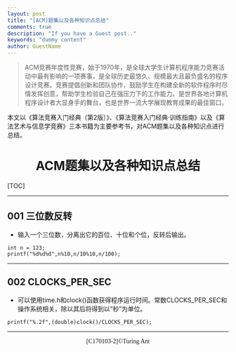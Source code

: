 ```yaml
---
layout: post
title: "[ACM]题集以及各种知识点总结"
comments: true
description: "If you have a Guest post.."
keywords: "dummy content"
author: GuestName
---
```

> ACM竞赛年度性竞赛，始于1970年，是全球大学生计算机程序能力竞赛活动中最有影响的一项赛事，是全球历史最悠久、规模最大且最负盛名的程序设计竞赛。竞赛提倡创新和团队协作，鼓励学生在构建全新的软件程序时尽情发挥创意，帮助学生检验自己在强压力下的工作能力。是世界各地计算机程序设计者大显身手的舞台，也是世界一流大学展现教育成果的最佳窗口。

本文以《算法竞赛入门经典（第2版）》、《算法竞赛入门经典·训练指南》以及《算法艺术与信息学竞赛》三本书籍为主要参考书，对ACM题集以及各种知识点进行总结。


# <center>ACM题集以及各种知识点总结</center>


[TOC]

----------
## 001 三位数反转

 - 输入一个三位数，分离出它的百位、十位和个位，反转后输出。

```
int n = 123;
printf("%d%d%d",n%10,n/10%10,n/100);
```


----------
## 002 CLOCKS_PER_SEC

 - 可以使用time.h和clock()函数获得程序运行时间。常数CLOCKS_PER_SEC和操作系统相关，除以其后将得到以“秒”为单位。

```
printf("%.2f",(double)clock()/CLOCKS_PER_SEC);
```
----------







<center><font face="Times New Roman">[C170103-2]©Turing Ant</font></center>